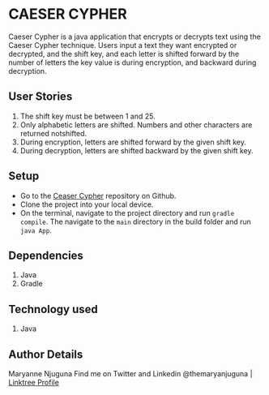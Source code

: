 # CAESER CYPHER
Caeser Cypher is a java application that encrypts or decrypts text using the Caeser Cypher technique. Users input a text they want encrypted or decrypted, and the shift key, and each letter is shifted forward by the number of letters the key value is during encryption, and backward during decryption.

## User Stories
1. The shift key must be between 1 and 25.
2. Only alphabetic letters are shifted. Numbers and other characters are returned notshifted.
3. During encryption, letters are shifted forward by the given shift key.
4. During decryption, letters are shifted backward by the given shift key.


## Setup
* Go to the [Ceaser Cypher](https://github.com/themaryanjuguna/caesar-cipher.git) repository on Github.
* Clone the project into your local device.
* On the terminal, navigate to the project directory and run `gradle compile`. The navigate to the `main` directory in the build folder and run `java App`.

## Dependencies
1. Java
2. Gradle

## Technology used
1. Java

## Author Details
Maryanne Njuguna Find me on Twitter and Linkedin @themaryanjuguna | [Linktree Profile](https://linktr.ee/themaryanjuguna)
